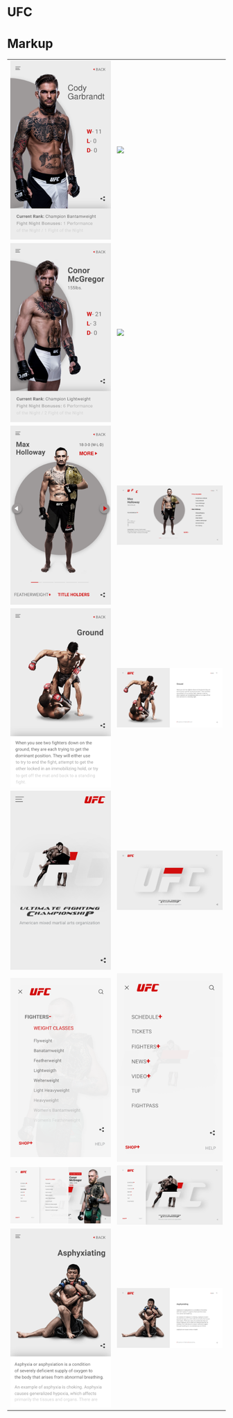 # UFC



<table>
    <thead>
        <h1>Markup</h1>
    </thead>
    <tbody>
        <tr>
            <td><img src="mockups/Cody_Garbrandt_mob.svg"></td>
            <td><img src="mockups/Cody_Garbrandt.svg"></td>
        </tr>
        <tr>
            <td><img src="mockups/Conor_McG._mob.svg"></td>
            <td><img src="mockups/Conor_McGregor.svg"></td>
        </tr>
        <tr>
            <td><img src="mockups/Fighters_mob.svg"></td>
            <td><img src="mockups/Fighters.svg"></td>
        </tr>
        <tr>
            <td><img src="mockups/Ground_mob.svg"></td>
            <td><img src="mockups/Ground.svg"></td>
        </tr>
        <tr>
            <td><img src="mockups/Home_mob.svg"></td>
            <td><img src="mockups/Home.svg"></td>
        </tr>
        <tr>
            <td><img src="mockups/Menu_fighters.svg"></td>
            <td><img src="mockups/Menu-1.svg"></td>
        </tr>
        <tr>
            <td><img src="mockups/Menu-Fighters.svg"></td>
            <td><img src="mockups/Menu.svg"></td>
        </tr>
        <tr>
            <td><img src="mockups/Receptions of fighters_mob.svg"></td>
            <td><img src="mockups/Receptions of fighters.svg"></td>
        </tr>
    </tbody>
</table>
